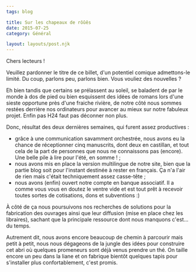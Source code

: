 ```yaml
---
tags: blog

title: Sur les chapeaux de rôûês
date: 2015-07-25
category: Général

layout: layouts/post.njk
---
```


Chers lecteurs !

Veuillez pardonner le titre de ce billet, d'un potentiel comique admettons-le limité. Du coup, parlons peu, parlons bien. Vous vouliez des nouvelles ?

Eh bien tandis que certains se prélassent au soleil, se baladent de par le monde à dos de pied ou bien esquissent des idées de romans lors d'une sieste opportune près d'une fraiche rivière, de notre côté nous sommes restées derrière nos ordinateurs pour avancer au mieux sur notre fabuleux projet. Enfin pas H24 faut pas déconner non plus.

Donc, résultat des deux dernières semaines, qui furent assez productives :
- grâce à une communication savamment orchestrée, nous avons eu la chance de réceptionner cinq manuscrits, dont deux en castillan, et tout cela de la part de personnes que nous ne connaissons pas (encore). Une belle pile à lire pour l'été, en somme ! ;
- nous avons mis en place la version multilingue de notre site, bien que la partie blog soit pour l'instant destinée à rester en français. Ça n'a l'air de rien mais c'était techniquement assez casse-tête ;
- nous avons (enfin) ouvert notre compte en banque associatif. Il a comme vous vous en doutez le ventre vide et est tout prêt à recevoir toutes sortes de cotisations, dons et subventions :)

À côté de ça nous poursuivons nos recherches de solutions pour la fabrication des ouvrages ainsi que leur diffusion (mise en place chez les libraires), sachant que la principale ressource dont nous manquons c'est... du temps.

Autrement dit, nous avons encore beaucoup de chemin à parcourir mais petit à petit, nous nous dégageons de la jungle des idées pour construire cet abri où quelques promeneurs sont déjà venus prendre un thé. On taille encore un peu dans la liane et on fabrique bientôt quelques tapis pour s'installer plus confortablement, c'est promis.